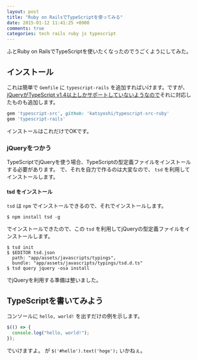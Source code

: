 ```yaml
---
layout: post
title: "Ruby on RailsでTypeScriptを使ってみる"
date: 2015-01-12 11:41:25 +0900
comments: true
categories: tech rails ruby js typescript
---
```


ふとRuby on RailsでTypeScriptを使いたくなったのでうごくようにしてみた。


## インストール

これは簡単で `Gemfile` に `typescript-rails` を追加すればいけます。ですが、[jQueryがTypeScript v1.4以上しかサポートしていないようなので](http://stackoverflow.com/questions/28117786/why-am-i-not-able-to-compile-a-file-that-references-jquery-d-ts)それに対応したものも追加します。

```ruby
gem 'typescript-src', github: 'katsyoshi/typescript-src-ruby'
gem 'typescript-rails'
```

インストールはこれだけでOKです。

### jQueryをつかう

TypeScriptでjQueryを使う場合、TypeScriptの型定義ファイルをインストールする必要があります。
で、それを自力で作るのは大変なので、 `tsd` を利用してインストールします。

#### tsd をインストール

`tsd` は `npm` でインストールできるので、それでインストールします。

```
$ npm install tsd -g
```

でインストールできたので、この `tsd` を利用してjQueryの型定義ファイルをインストールします。

```
$ tsd init
$ $EDITOR tsd.json
  path: "app/assets/javascripts/typings",
  bundle: "app/assets/javascripts/typings/tsd.d.ts"
$ tsd query jquery -osa install
```

でjQueryを利用する準備は整いました。

## TypeScriptを書いてみよう

コンソールに `hello, world!` を出すだけの例を示します。

```javascript
$(() => {
  console.log("hello, world!");
});
```

でいけますよ。
が `$('#hello').text('hoge');` いかねぇ。

